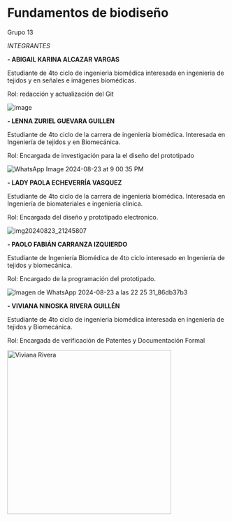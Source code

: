 # Fundamentos de biodiseño
Grupo 13

*INTEGRANTES* 

**- ABIGAIL KARINA ALCAZAR VARGAS**
  
Estudiante de 4to ciclo de ingenieria biomédica interesada en ingenieria de tejidos y en señales e imágenes biomédicas.

Rol: redacción y actualización del Git

![image](https://github.com/user-attachments/assets/26ca728b-e42a-48e0-b2c0-18121311c434)

**- LENNA ZURIEL GUEVARA GUILLEN**

Estudiante de 4to ciclo de la carrera de ingeniería biomédica. Interesada en Ingeniería de tejidos y en Biomecánica.

Rol: Encargada de investigación para la el diseño del  prototipado 

![WhatsApp Image 2024-08-23 at 9 00 35 PM](https://github.com/user-attachments/assets/72964d21-f7b6-4346-af7d-22bcf6994946)

**- LADY PAOLA ECHEVERRÍA VASQUEZ**

Estudiante de 4to ciclo de la carrera de ingeniería biomédica. Interesada en Ingeniería de biomateriales e ingeniería clinica.

Rol: Encargada del diseño y prototipado electronico.

![img20240823_21245807](https://github.com/user-attachments/assets/a1c0018f-f74d-434b-8220-71548130b061)

**- PAOLO FABIÁN CARRANZA IZQUIERDO**

Estudiante de Ingeniería Biomédica de 4to ciclo interesado en Ingeniería de tejidos y biomecánica.

Rol: Encargado de la programación del prototipado.

![Imagen de WhatsApp 2024-08-23 a las 22 25 31_86db37b3](https://github.com/user-attachments/assets/f6c5e45d-cf9b-4902-a67d-18812cb8a3a9)

**- VIVIANA NINOSKA RIVERA GUILLÉN**
  
Estudiante de 4to ciclo de ingenieria biomédica interesada en ingenieria de tejidos y Biomecánica.

Rol: Encargada de verificación de Patentes y Documentación Formal

<img width="375" alt="Viviana Rivera" src="https://github.com/user-attachments/assets/adb9c54c-554f-4baf-9e6d-54021d27b172">

